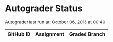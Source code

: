 # Autograder Status
Autograder last run at: October 06, 2018 at 00:40

| GitHub ID | Assignment | Graded Branch |
|-----------|------------|---------------|

